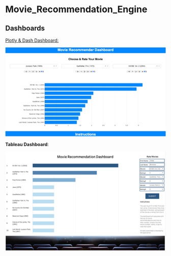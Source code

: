 # Movie_Recommendation_Engine

## Dashboards

<u>Plotly & Dash Dashboard:</u>

![](ReadMe_Images/Dash2.png)

**Tableau Dashboard**:

![](ReadMe_Images/Dash1.png)
